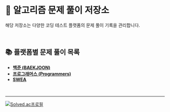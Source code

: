 # 🚀 알고리즘 문제 풀이 저장소

해당 저장소는 다양한 코딩 테스트 플랫폼의 문제 풀이 기록을 관리합니다.

<br>

## 📚 플랫폼별 문제 풀이 목록

-   [**백준 (BAEKJOON)**](./BAEKJOON.md)
-   [**프로그래머스 (Programmers)**](./PROGRAMMERS.md)
-   [**SWEA**](./SWEA.md)

<br>

---

[![Solved.ac프로필](http://mazassumnida.wtf/api/v2/generate_badge?boj=dev_codelian)](https://solved.ac/dev_codelian)
